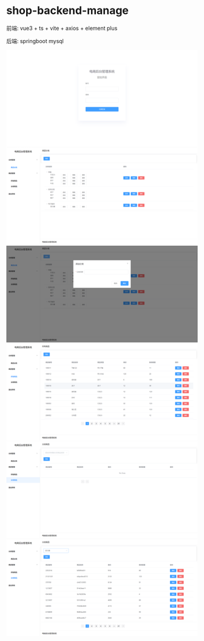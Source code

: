 # shop-backend-manage

前端: vue3 + ts + vite + axios + element plus

后端: springboot mysql



<img src="README.assets/image-20220104145802851.png" alt="image-20220104145802851" style="zoom: 67%;" />

<img src="README.assets/image-20220104145818012.png" alt="image-20220104145818012" style="zoom: 67%;" />

<img src="README.assets/image-20220104145824956.png" alt="image-20220104145824956" style="zoom: 67%;" />

<img src="README.assets/image-20220104145841325.png" alt="image-20220104145841325" style="zoom: 67%;" />

<img src="README.assets/image-20220104145856611.png" alt="image-20220104145856611" style="zoom:67%;" />

<img src="README.assets/image-20220104145902424.png" alt="image-20220104145902424" style="zoom:67%;" />
